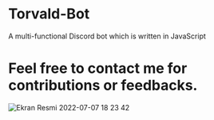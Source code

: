 # Torvald-Bot
A multi-functional Discord bot which is written in JavaScript

# Feel free to contact me for contributions or feedbacks.


![Ekran Resmi 2022-07-07 18 23 42](https://user-images.githubusercontent.com/90466553/177949356-2a675eab-a0da-4542-80c8-9b0a4fbd0190.png)
